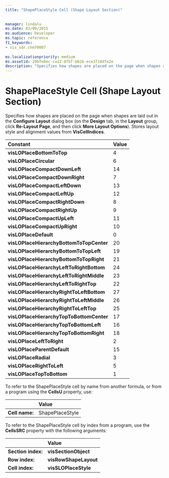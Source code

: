 ```yaml
---
title: "ShapePlaceStyle Cell (Shape Layout Section)"
 
 
manager: lindalu
ms.date: 03/09/2015
ms.audience: Developer
ms.topic: reference
f1_keywords:
- vis_sdr.chm70007
 
ms.localizationpriority: medium
ms.assetid: 29bfe8ec-ca12-8fbf-b62b-ece3710dfe2e
description: "Specifies how shapes are placed on the page when shapes are laid out in the Configure Layout dialog box (on the Design tab, in the Layout group, click Re-Layout Page, and then click More Layout Options). Stores layout style and alignment values from VisCellIndices ."
---
```


# ShapePlaceStyle Cell (Shape Layout Section)

Specifies how shapes are placed on the page when shapes are laid out in the **Configure Layout** dialog box (on the **Design** tab, in the **Layout** group, click **Re-Layout Page**, and then click **More Layout Options**). Stores layout style and alignment values from **VisCellIndices**. 
  
|**Constant**|**Value**|
|:-----|:-----|
|**visLOPlaceBottomToTop** <br/> |4  <br/> |
|**visLOPlaceCircular** <br/> |6  <br/> |
|**visLOPlaceCompactDownLeft** <br/> |14  <br/> |
|**visLOPlaceCompactDownRight** <br/> |7  <br/> |
|**visLOPlaceCompactLeftDown** <br/> |13  <br/> |
|**visLOPlaceCompactLeftUp** <br/> |12  <br/> |
|**visLOPlaceCompactRightDown** <br/> |8  <br/> |
|**visLOPlaceCompactRightUp** <br/> |9  <br/> |
|**visLOPlaceCompactUpLeft** <br/> |11  <br/> |
|**visLOPlaceCompactUpRight** <br/> |10  <br/> |
|**visLOPlaceDefault** <br/> |0  <br/> |
|**visLOPlaceHierarchyBottomToTopCenter** <br/> |20  <br/> |
|**visLOPlaceHierarchyBottomToTopLeft** <br/> |19  <br/> |
|**visLOPlaceHierarchyBottomToTopRight** <br/> |21  <br/> |
|**visLOPlaceHierarchyLeftToRightBottom** <br/> |24  <br/> |
|**visLOPlaceHierarchyLeftToRightMiddle** <br/> |23  <br/> |
|**visLOPlaceHierarchyLeftToRightTop** <br/> |22  <br/> |
|**visLOPlaceHierarchyRightToLeftBottom** <br/> |27  <br/> |
|**visLOPlaceHierarchyRightToLeftMiddle** <br/> |26  <br/> |
|**visLOPlaceHierarchyRightToLeftTop** <br/> |25  <br/> |
|**visLOPlaceHierarchyTopToBottomCenter** <br/> |17  <br/> |
|**visLOPlaceHierarchyTopToBottomLeft** <br/> |16  <br/> |
|**visLOPlaceHierarchyTopToBottomRight** <br/> |18  <br/> |
|**visLOPlaceLeftToRight** <br/> |2  <br/> |
|**visLOPlaceParentDefault** <br/> |15  <br/> |
|**visLOPlaceRadial** <br/> |3  <br/> |
|**visLOPlaceRightToLeft** <br/> |5  <br/> |
|**visLOPlaceTopToBottom** <br/> |1  <br/> |
   
To refer to the ShapePlaceStyle cell by name from another formula, or from a program using the **CellsU** property, use: 
  
||Value |
|:-----|:-----|
|**Cell name:**  <br/> |ShapePlaceStyle  <br/> |
   
To refer to the ShapePlaceStyle cell by index from a program, use the **CellsSRC** property with the following arguments: 
  
||Value |
|:-----|:-----|
|**Section index:**  <br/> |**visSectionObject** <br/> |
|**Row index:**  <br/> |**visRowShapeLayout** <br/> |
|**Cell index:**  <br/> |**visSLOPlaceStyle** <br/> |
   

